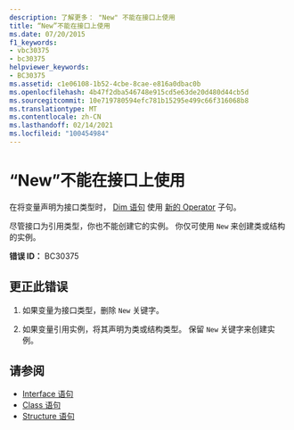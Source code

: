 ```yaml
---
description: 了解更多： "New" 不能在接口上使用
title: “New”不能在接口上使用
ms.date: 07/20/2015
f1_keywords:
- vbc30375
- bc30375
helpviewer_keywords:
- BC30375
ms.assetid: c1e06108-1b52-4cbe-8cae-e816a0dbac0b
ms.openlocfilehash: 4b47f2dba546748e915cd5e63de20d480d44cb5d
ms.sourcegitcommit: 10e719780594efc781b15295e499c66f316068b8
ms.translationtype: MT
ms.contentlocale: zh-CN
ms.lasthandoff: 02/14/2021
ms.locfileid: "100454984"
---
```

# <a name="new-cannot-be-used-on-an-interface"></a>“New”不能在接口上使用

在将变量声明为接口类型时， [Dim 语句](../language-reference/statements/dim-statement.md) 使用 [新的 Operator](../language-reference/operators/new-operator.md) 子句。  
  
 尽管接口为引用类型，你也不能创建它的实例。 你仅可使用 `New` 来创建类或结构的实例。  
  
 **错误 ID：** BC30375  
  
## <a name="to-correct-this-error"></a>更正此错误  
  
1. 如果变量为接口类型，删除 `New` 关键字。  
  
2. 如果变量引用实例，将其声明为类或结构类型。 保留 `New` 关键字来创建实例。  
  
## <a name="see-also"></a>请参阅

- [Interface 语句](../language-reference/statements/interface-statement.md)
- [Class 语句](../language-reference/statements/class-statement.md)
- [Structure 语句](../language-reference/statements/structure-statement.md)
